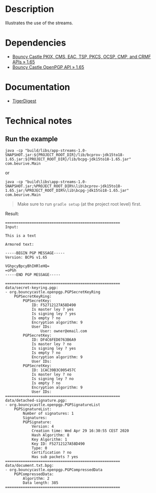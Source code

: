 # Description

Illustrates the use of the streams.

# Dependencies

* [Bouncy Castle PKIX, CMS, EAC, TSP, PKCS, OCSP, CMP, and CRMF APIs » 1.65](https://mvnrepository.com/artifact/org.bouncycastle/bcpkix-jdk15to18/1.65)
* [Bouncy Castle OpenPGP API » 1.65](https://mvnrepository.com/artifact/org.bouncycastle/bcpg-jdk15to18/1.65)

# Documentation

* [TigerDigest](https://people.eecs.berkeley.edu/~jonah/bc/org/bouncycastle/crypto/digests/TigerDigest.html)

# Technical notes

## Run the example

    java -cp "build/libs/app-streams-1.0-SNAPSHOT.jar:${PROJECT_ROOT_DIR}/lib/bcprov-jdk15to18-1.65.jar:${PROJECT_ROOT_DIR}/lib/bcpg-jdk15to18-1.65.jar" com.beurive.Main

or

    java -cp "build\libs\app-streams-1.0-SNAPSHOT.jar;%PROJECT_ROOT_DIR%\lib\bcprov-jdk15to18-1.65.jar;%PROJECT_ROOT_DIR%\lib\bcpg-jdk15to18-1.65.jar" com.beurive.Main

> Make sure to run `gradle setup` (at the project root level) first.

Result:

    ====================================================
    Input:
    
    This is a text
    
    Armored text:
    
    -----BEGIN PGP MESSAGE-----
    Version: BCPG v1.65
    
    VGhpcyBpcyBhIHRleHQ=
    =oPGh
    -----END PGP MESSAGE-----
    
    ====================================================
    data/secret-keyring.pgp:
    - org.bouncycastle.openpgp.PGPSecretKeyRing
        PGPSecretKeyRing:
            PGPSecretKey:
                ID: F52712127A58D490
                Is master ley ? yes
                Is signing ley ? yes
                Is empty ? no
                Encryption algorithm: 9
                User IDs:
                    User: owner@email.com
            PGPSecretKey:
                ID: DF4C6FED0763B6A9
                Is master ley ? no
                Is signing ley ? yes
                Is empty ? no
                Encryption algorithm: 9
                User IDs:
            PGPSecretKey:
                ID: 1CAC39B3C005457C
                Is master ley ? no
                Is signing ley ? no
                Is empty ? no
                Encryption algorithm: 9
                User IDs:
    ====================================================
    data/detached-signature.pgp:
    - org.bouncycastle.openpgp.PGPSignatureList
        PGPSignatureList:
            Number of signatures: 1
            Signatures:
            PGPSignature:
                Version: 4
                Creation time: Wed Apr 29 16:30:55 CEST 2020
                Hash Algorithm: 8
                Key Algorithm: 1
                Key ID: F52712127A58D490
                Type: 0
                Certification ? no
                Has sub packets ? yes
    ====================================================
    data/document.txt.bpg:
    - org.bouncycastle.openpgp.PGPCompressedData
        PGPCompressedData:
            Algorithm: 2
            Data length: 385
    ====================================================

